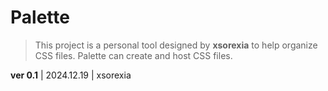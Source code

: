 # Palette

> This project is a personal tool designed by **xsorexia** to help organize CSS files. Palette can create and host CSS files.

**ver 0.1** | 2024.12.19 | xsorexia